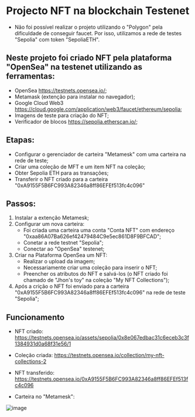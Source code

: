 # Projecto NFT na blockchain Testenet

- Não foi possível realizar o projeto utilizando o "Polygon" pela dificuldade de conseguir faucet. Por isso, utilizamos a rede de testes "Sepolia" com token "SepoliaETH".

## Neste projeto foi criado NFT pela plataforma "OpenSea" na testenet utilizando as ferramentas:
- OpenSea <https://testnets.opensea.io/>;
- Metamask (extenção para instalar no navegador);
- Google Cloud Web3 <https://cloud.google.com/application/web3/faucet/ethereum/sepolia>;
- Imagens de teste para criação do NFT;
- Verificador de blocos <https://sepolia.etherscan.io/>;
  
## Etapas:
- Configurar o gerenciador de carteira "Metamesk" com uma carteira na rede de teste;
- Criar uma coleção de MFT e um item NFT na coleção;
- Obter Sepolia ETH para as transações;
- Transferir o NFT criado para a carteira "0xA9155F5B6FC993A82346a8ff86EFEf513fc4c096"

## Passos:
1. Instalar a extenção Metamesk;
2. Configurar um nova carteira:
   - Foi criada uma carteira uma conta "Conta NFT" com endereço "0xaa86A07Ba626ef42479484C9e5ec861D8F9BFCAD";
   - Conetar a rede testnet "Sepolia";
   - Conectar ao "OpenSea" testenet;
4. Criar na Plataforma OpenSea um NFT:
   - Realizar o upload da imagem;
   - Necessariamente criar uma coleção para inserir o NFT;
   - Preencher os atributos do NFT e salvá-los (o NFT criado foi chamado de "Jhon's toy" na coleção "My NFT Collections");
5. Após a crição o NFT foi enviado para a carteira "0xA9155F5B6FC993A82346a8ff86EFEf513fc4c096" na rede de teste "Sepolia";

## Funcionamento

- NFT criado:
https://testnets.opensea.io/assets/sepolia/0x8e067edbac31c6eceb3c3f1384931d0a68f31e56/1

- Coleção criada:
https://testnets.opensea.io/collection/my-nft-collections-2

- NFT transferido:
https://testnets.opensea.io/0xA9155F5B6FC993A82346a8ff86EFEf513fc4c096

- Carteira no "Metamesk":

![image](https://github.com/user-attachments/assets/6dc526cf-e2a3-4431-9b7f-cc1b9794f4ef)




